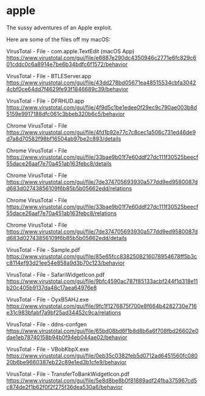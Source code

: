 # apple
The sussy adventures of an Apple exploit.

Here are some of the files off my macOS:

VirusTotal - File - com.apple.TextEdit (macOS App)
https://www.virustotal.com/gui/file/e6887e290dc4350946c2771e6fc829c601cddc0c6a8914e7be6b34bdfc6f1572/behavior

VirusTotal - File - BTLEServer.app
https://www.virustotal.com/gui/file/43dd278bd05671ea48515534cbfa30424cbf0ce64dd7f4629fe93f1846689c39/behavior

VirusTotal - File - DFRHUD.app
https://www.virustotal.com/gui/file/4f9d5c1be1edee0f29ec9c790ae003b8d5159e9917188dfc061c3bbeb320b6c5/behavior

Chrome VirusTotal - File
https://www.virustotal.com/gui/file/4fd1b92e77c7c8cec1a506c731ed46de9d7a8d70582f98bf16504ab97be2c893/details

Chrome VirusTotal - File
https://www.virustotal.com/gui/file/33bae9b01f7e60ddf27dc111f30525beecf55dace26aaf7e70a451ab163febc8/details

Chrome VirusTotal - File
https://www.virustotal.com/gui/file/7de374705693930a577dd9ed9580087dd683d02743856109f6b85b5b05662edd/relations
        
Chrome VirusTotal - File
https://www.virustotal.com/gui/file/33bae9b01f7e60ddf27dc111f30525beecf55dace26aaf7e70a451ab163febc8/relations

Chrome VirusTotal - File
https://www.virustotal.com/gui/file/7de374705693930a577dd9ed9580087dd683d02743856109f6b85b5b05662edd/details

VirusTotal - File - Sample.pdf
https://www.virustotal.com/gui/file/85e65fcc8382508216078954678ff5b3cc8114ef93d21ee54e858a9d3b70c123/behavior

VirusTotal - File - SafariWidgetIcon.pdf
https://www.virustotal.com/gui/file/9bfc4590ac787f85133acbf244f1d318e11b20c405b9137da48c17aea64976e8

VirusTotal - File - OyxB5AHJ.exe
https://www.virustotal.com/gui/file/9fc1f1276875f700e8f664b4282730e716e31c983bfabf7a9bf25ad34452c9ca/relations

VirusTotal - File - ddns-confgen
https://www.virustotal.com/gui/file/65bd08bd6f1b8d8b6a6f708fbd26602e0dae1eb78740158b94b0f94eb044ae02/behavior

VirusTotal - File - VBobKbpX.exe
https://www.virustotal.com/gui/file/0eb35c0382feb5d0712ad6451560fc08020b6be9660387eb22c89e1ed3b1cfe9/behavior

VirusTotal - File - TransferToBankWidgetIcon.pdf
https://www.virustotal.com/gui/file/5e8d8be8b0f81889adf24fba375967cd5c874de2f1b62f0f2f275f36dea530a6/behavior
